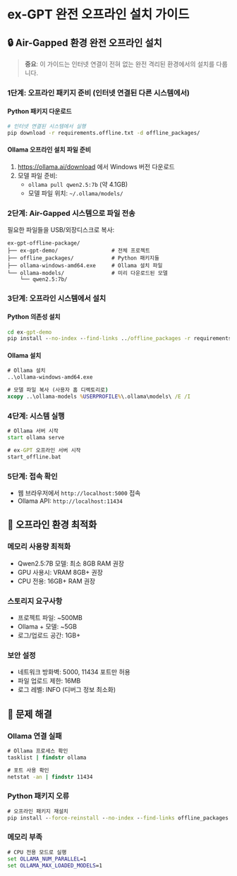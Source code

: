 # ex-GPT 완전 오프라인 설치 가이드

## 🔒 Air-Gapped 환경 완전 오프라인 설치

> **중요**: 이 가이드는 인터넷 연결이 전혀 없는 완전 격리된 환경에서의 설치를 다룹니다.

### 1단계: 오프라인 패키지 준비 (인터넷 연결된 다른 시스템에서)

#### Python 패키지 다운로드
```bash
# 인터넷 연결된 시스템에서 실행
pip download -r requirements.offline.txt -d offline_packages/
```

#### Ollama 오프라인 설치 파일 준비
1. https://ollama.ai/download 에서 Windows 버전 다운로드
2. 모델 파일 준비:
   - `ollama pull qwen2.5:7b` (약 4.1GB)
   - 모델 파일 위치: `~/.ollama/models/`

### 2단계: Air-Gapped 시스템으로 파일 전송

필요한 파일들을 USB/외장디스크로 복사:
```
ex-gpt-offline-package/
├── ex-gpt-demo/                 # 전체 프로젝트
├── offline_packages/            # Python 패키지들
├── ollama-windows-amd64.exe     # Ollama 설치 파일
└── ollama-models/               # 미리 다운로드된 모델
    └── qwen2.5:7b/
```

### 3단계: 오프라인 시스템에서 설치

#### Python 의존성 설치
```cmd
cd ex-gpt-demo
pip install --no-index --find-links ../offline_packages -r requirements.offline.txt
```

#### Ollama 설치
```cmd
# Ollama 설치
..\ollama-windows-amd64.exe

# 모델 파일 복사 (사용자 홈 디렉토리로)
xcopy ..\ollama-models %USERPROFILE%\.ollama\models\ /E /I
```

### 4단계: 시스템 실행

```cmd
# Ollama 서버 시작
start ollama serve

# ex-GPT 오프라인 서버 시작
start_offline.bat
```

### 5단계: 접속 확인

- 웹 브라우저에서 `http://localhost:5000` 접속
- Ollama API: `http://localhost:11434`

## 🔧 오프라인 환경 최적화

### 메모리 사용량 최적화
- Qwen2.5:7B 모델: 최소 8GB RAM 권장
- GPU 사용시: VRAM 8GB+ 권장
- CPU 전용: 16GB+ RAM 권장

### 스토리지 요구사항
- 프로젝트 파일: ~500MB
- Ollama + 모델: ~5GB
- 로그/업로드 공간: 1GB+

### 보안 설정
- 네트워크 방화벽: 5000, 11434 포트만 허용
- 파일 업로드 제한: 16MB
- 로그 레벨: INFO (디버그 정보 최소화)

## 🚨 문제 해결

### Ollama 연결 실패
```cmd
# Ollama 프로세스 확인
tasklist | findstr ollama

# 포트 사용 확인
netstat -an | findstr 11434
```

### Python 패키지 오류
```cmd
# 오프라인 패키지 재설치
pip install --force-reinstall --no-index --find-links offline_packages flask
```

### 메모리 부족
```cmd
# CPU 전용 모드로 실행
set OLLAMA_NUM_PARALLEL=1
set OLLAMA_MAX_LOADED_MODELS=1
```
